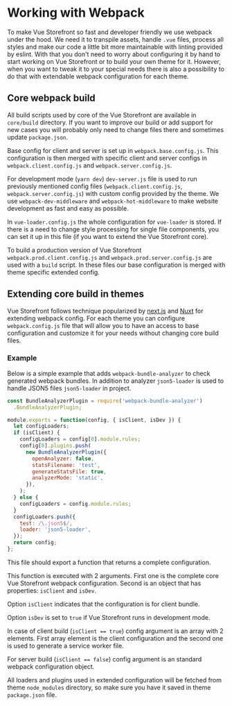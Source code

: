 # Working with Webpack

To make Vue Storefront so fast and developer friendly we use webpack under the hood. We need it to transpile assets, handle `.vue` files, process all styles and make our code a little bit more maintainable with linting provided by eslint. With that you don't need to worry about configuring it by hand to start working on Vue Storefront or to build your own theme for it. However, when you want to tweak it to your special needs there is also a possibility to do that with extendable webpack configuration for each theme.

## Core webpack build

All build scripts used by core of the Vue Storefront are available in `core/build` directory. If you want to improve our build or add support for new cases you will probably only need to change files there and sometimes update `package.json`.

Base config for client and server is set up in `webpack.base.config.js`. This configuration is then merged with specific client and server configs in `webpack.client.config.js` and `webpack.server.config.js`.

For development mode (`yarn dev`) `dev-server.js` file is used to run previously mentioned config files (`webpack.client.config.js`, `webpack.server.config.js`) with custom config provided by the theme. We use `webpack-dev-middleware` and `webpack-hot-middleware` to make website development as fast and easy as possible.

In `vue-loader.config.js` the whole configuration for `vue-loader` is stored. If there is a need to change style processing for single file components, you can set it up in this file (if you want to extend the Vue Storefront core).

To build a production version of Vue Storefront `webpack.prod.client.config.js` and `webpack.prod.server.config.js` are used with a `build` script. In these files our base configuration is merged with theme specific extended config.

## Extending core build in themes

Vue Storefront follows technique popularized by [next.js](https://github.com/zeit/next.js/) and [Nuxt](https://nuxtjs.org/) for extending webpack config. For each theme you can configure `webpack.config.js` file that will allow you to have an access to base configuration and customize it for your needs without changing core build files.

### Example

Below is a simple example that adds `webpack-bundle-analyzer` to check generated webpack bundles. In addition to analyzer `json5-loader` is used to handle JSON5 files `json5-loader` in project.

```js
const BundleAnalyzerPlugin = require('webpack-bundle-analyzer')
  .BundleAnalyzerPlugin;

module.exports = function(config, { isClient, isDev }) {
  let configLoaders;
  if (isClient) {
    configLoaders = config[0].module.rules;
    config[0].plugins.push(
      new BundleAnalyzerPlugin({
        openAnalyzer: false,
        statsFilename: 'test',
        generateStatsFile: true,
        analyzerMode: 'static',
      }),
    );
  } else {
    configLoaders = config.module.rules;
  }
  configLoaders.push({
    test: /\.json5$/,
    loader: 'json5-loader',
  });
  return config;
};
```

This file should export a function that returns a complete configuration.

This function is executed with 2 arguments. First one is the complete core Vue Storefront webpack configuration. Second is an object that has properties: `isClient` and `isDev`.

Option `isClient` indicates that the configuration is for client bundle.

Option `isDev` is set to `true` if Vue Storefront runs in development mode.

In case of client build (`isClient == true`) config argument is an array with 2 elements. First array element is the client configuration and the second one is used to generate a service worker file.

For server build (`isClient == false`) config argument is an standard webpack configuration object.

All loaders and plugins used in extended configuration will be fetched from theme `node_modules` directory, so make sure you have it saved in theme `package.json` file.
